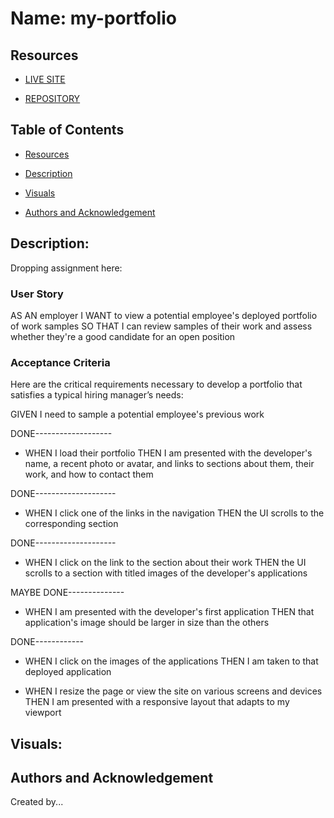 # Name: my-portfolio

## Resources
- [LIVE SITE](https://okdavekk.github.io/my-portfolio/)

- [REPOSITORY](https://github.com/okdavekk/my-portfolio)

## Table of Contents
- [Resources](#resources)

- [Description](#description-horiseon-search-engine-optimization)

- [Visuals](#visuals)

- [Authors and Acknowledgement](#authors-and-acknowledgement)

## Description: 

Dropping assignment here:

### User Story
AS AN employer
I WANT to view a potential employee's deployed portfolio of work samples
SO THAT I can review samples of their work and assess whether they're a good candidate for an open position

### Acceptance Criteria
Here are the critical requirements necessary to develop a portfolio that satisfies a typical hiring manager’s needs:

GIVEN I need to sample a potential employee's previous work

DONE-------------------
- WHEN I load their portfolio
THEN I am presented with the developer's name, a recent photo or avatar, and links to sections about them, their work, and how to contact them

DONE--------------------
- WHEN I click one of the links in the navigation
THEN the UI scrolls to the corresponding section

DONE--------------------
- WHEN I click on the link to the section about their work
THEN the UI scrolls to a section with titled images of the developer's applications

MAYBE DONE--------------
- WHEN I am presented with the developer's first application
THEN that application's image should be larger in size than the others

DONE------------
- WHEN I click on the images of the applications
THEN I am taken to that deployed application

- WHEN I resize the page or view the site on various screens and devices
THEN I am presented with a responsive layout that adapts to my viewport

## Visuals:


## Authors and Acknowledgement
Created by...


